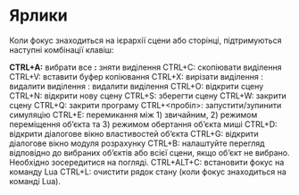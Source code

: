 # Ярлики #

Коли фокус знаходиться на ієрархії сцени або сторінці, підтримуються наступні комбінації клавіш:

**CTRL+A:** вибрати все
**<esc>:** зняти виділення
CTRL+C: скопіювати виділення
CTRL+V: вставити буфер копіювання
CTRL+X: вирізати виділення
<delete>: видалити виділення
<backspace>: видалити виділення
CTRL+O: відкрити сцену
CTRL+N: відкрити нову сцену
CTRL+S: зберегти сцену
CTRL+W: закрити сцену
CTRL+Q: закрити програму
CTRL+<пробіл>: запустити/зупинити симуляцію
CTRL+E: перемикання між 1) звичайним, 2) режимом переміщення об’єкта та 3) режимом обертання об’єкта миші
CTRL+D: відкрити діалогове вікно властивостей об’єкта
CTRL+G: відкрити діалогове вікно модуля розрахунку
CTRL+B: налаштуйте перегляд відповідно до вибраних об’єктів або всієї сцени, якщо об’єкт не вибрано. Необхідно зосередитися на погляді.
CTRL+ALT+C: встановити фокус на команду Lua
CTRL+L: очистити рядок стану (коли фокус знаходиться на команді Lua).
